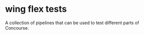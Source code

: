 # wing flex tests

A collection of pipelines that can be used to test different parts of
Concourse.
